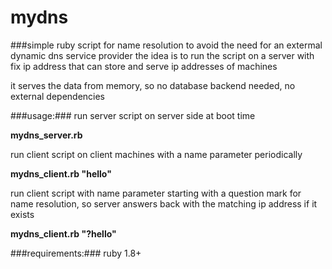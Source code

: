 # mydns

###simple ruby script for name resolution to avoid the need for an extermal dynamic dns service provider
the idea is to run the script on a server with fix ip address that can store and serve ip addresses of machines

it serves the data from memory, so no database backend needed, no external dependencies

###usage:###
run server script on server side at boot time

**mydns_server.rb**

run client script on client machines with a name parameter periodically

**mydns_client.rb "hello"**

run client script with name parameter starting with a question mark for name resolution, so server answers back with the matching ip address if it exists

**mydns_client.rb "?hello"**

###requirements:###
ruby 1.8+
